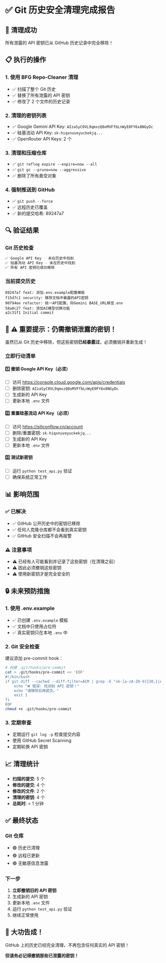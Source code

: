 # ✅ Git 历史安全清理完成报告

## 🎉 清理成功

所有泄露的 API 密钥已从 GitHub 历史记录中完全移除！

## 📋 执行的操作

### 1. 使用 BFG Repo-Cleaner 清理
- ✅ 扫描了整个 Git 历史
- ✅ 替换了所有泄露的 API 密钥
- ✅ 修改了 2 个文件的历史记录

### 2. 清理的密钥列表
- ✅ Google Gemini API Key: `AIzaSyC0VL9qmxzQ8oMVFfbLnWyE0FY6x8NGyDc`
- ✅ 硅基流动 API Key: `sk-hiqxnuveyuckekjq...`
- ✅ OpenRouter API Keys: 2 个

### 3. 清理和压缩仓库
- ✅ `git reflog expire --expire=now --all`
- ✅ `git gc --prune=now --aggressive`
- ✅ 删除了所有悬空对象

### 4. 强制推送到 GitHub
- ✅ `git push --force`
- ✅ 远程历史已覆盖
- ✅ 新的提交哈希: 89247a7

## 🔍 验证结果

### Git 历史检查
```bash
✅ Google API Key - 未在历史中找到
✅ 硅基流动 API Key - 未在历史中找到
✅ 所有 API 密钥已成功移除
```

### 当前提交历史
```
89247a7 feat: 添加.env.example配置模板
f15d7c1 security: 移除文档中暴露的API密钥
90794ee refactor: 统一API配置，将Gemini BASE_URL移至.env
58a8c27 feat: 添加AI模型切换功能
a2c31f1 Initial commit
```

## 🚨 ⚠️ 重要提示：仍需撤销泄露的密钥！

虽然已从 Git 历史中移除，但这些密钥**已经暴露过**，必须撤销并重新生成！

### 立即行动清单

#### 1️⃣ 撤销 Google API Key（必须）
- [ ] 访问 https://console.cloud.google.com/apis/credentials
- [ ] 删除密钥: `AIzaSyC0VL9qmxzQ8oMVFfbLnWyE0FY6x8NGyDc`
- [ ] 生成新的 API Key
- [ ] 更新本地 `.env` 文件

#### 2️⃣ 重置硅基流动 API Key（必须）
- [ ] 访问 https://siliconflow.cn/account
- [ ] 删除/重置密钥: `sk-hiqxnuveyuckekjq...`
- [ ] 生成新的 API Key
- [ ] 更新本地 `.env` 文件

#### 3️⃣ 测试新密钥
- [ ] 运行 `python test_api.py` 验证
- [ ] 确保系统正常工作

## 📊 影响范围

### ✅ 已解决
- ✅ GitHub 公开历史中的密钥已移除
- ✅ 任何人克隆仓库都不会看到真实密钥
- ✅ GitHub 安全扫描不会再报警

### ⚠️ 注意事项
- ⚠️ 已经有人可能看到并记录了这些密钥（在清理之前）
- ⚠️ 因此必须撤销这些密钥
- ⚠️ 使用新密钥才是完全安全的

## 🔒 未来预防措施

### 1. 使用 .env.example
- ✅ 已创建 `.env.example` 模板
- ✅ 文档中只使用占位符
- ✅ 真实密钥只在本地 `.env` 中

### 2. Git 安全检查
建议添加 pre-commit hook：
```bash
# 创建 .git/hooks/pre-commit
cat > .git/hooks/pre-commit << 'EOF'
#!/bin/bash
if git diff --cached --diff-filter=ACM | grep -E "sk-[a-zA-Z0-9]{30,}|AIza[0-9A-Za-z_-]{35}"; then
    echo "❌ 错误: 检测到 API 密钥！"
    echo "请移除后再提交。"
    exit 1
fi
EOF
chmod +x .git/hooks/pre-commit
```

### 3. 定期审查
- 定期运行 `git log -p` 检查提交内容
- 使用 GitHub Secret Scanning
- 定期轮换 API 密钥

## 📈 清理统计

- **扫描的提交**: 5 个
- **修改的提交**: 4 个
- **修改的文件**: 2 个
- **清理的密钥**: 4 个
- **总耗时**: < 1 分钟

## ✅ 最终状态

### Git 仓库
- 🟢 历史已清理
- 🟢 远程已更新
- 🟢 无敏感信息泄露

### 下一步
1. **立即撤销旧的 API 密钥**
2. 生成新的 API 密钥
3. 更新本地 `.env` 文件
4. 运行 `python test_api.py` 验证
5. 继续正常使用

## 🎊 大功告成！

GitHub 上的历史已经完全清理，不再包含任何真实的 API 密钥！

**但请务必记得撤销那些已泄露的密钥！**

